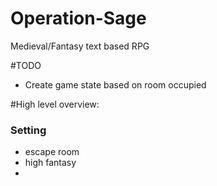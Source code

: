 # Operation-Sage
Medieval/Fantasy text based RPG

#TODO
* Create game state based on room occupied

#High level overview:

### **Setting**

* escape room 
* high fantasy
* 

